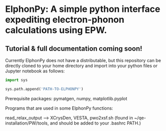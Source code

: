 # ElphonPy: A simple python interface expediting electron-phonon calculations using EPW.

## Tutorial & full documentation coming soon!

Currently ElphonPy does not have a distributable, but this repository can be directly cloned to your home directory and import into your python files or Jupyter notebook as follows:

```python
import sys

sys.path.append('PATH-TO-ELPHONPY')
```

Prerequisite packages:
pymatgen, numpy, matplotlib.pyplot

Programs that are used in some ElphonPy functions:

read_relax_output --> XCrysDen, VESTA, pwo2xsf.sh (found in ~/qe-installation/PW/tools, and should be added to your .bashrc PATH.)
